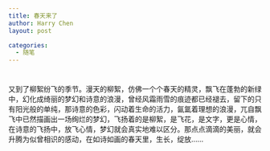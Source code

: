 ```yaml
---
title: 春天来了
author: Harry Chen
layout: post

categories:
  - 随笔
---
```

# 

又到了柳絮纷飞的季节。漫天的柳絮，仿佛一个个春天的精灵，飘飞在蓬勃的新绿中，幻化成绮丽的梦幻和诗意的浪漫，曾经风霜雨雪的痕迹都已经褪去，留下的只有阳光般的单纯，那诗意的色彩，闪动着生命的活力，氤氲着理想的浪漫，兀自飘飞中已然描画出一场绚烂的梦幻，飞扬着的是柳絮，是飞花，是文字，更是心情，在诗意的飞扬中，放飞心情，梦幻就会真实地难以区分。那点点滴滴的美丽，就会升腾为似曾相识的感动，在如诗如画的春天里，生长，绽放……
